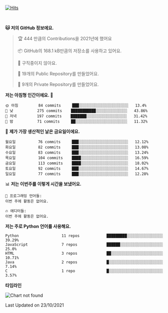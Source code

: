 [![Hits](https://hits.seeyoufarm.com/api/count/incr/badge.svg?url=https%3A%2F%2Fgithub.com%2FSoohan-Park&count_bg=%23000000&title_bg=%23828282&icon=gradle.svg&icon_color=%23FFFFFF&title=Visited&edge_flat=false)](https://hits.seeyoufarm.com)  

<br/>

<!--START_SECTION:waka-->
**🐱 저의 GitHub 정보에요.** 

> 🏆 444 만큼의 Contributions을 2021년에 했어요
 > 
> 📦 GitHub의 168.1 kB만큼의 저장소를 사용하고 있어요. 
 > 
> 🚫 구직중이지 않아요.
 > 
> 📜 19개의 Public Repository를 만들었어요. 
 > 
> 🔑 9개의 Private Repository를 만들었어요.  
 > 
**저는 아침형 인간이에요. 🐤** 

```text
🌞 아침         84 commits     ███░░░░░░░░░░░░░░░░░░░░░░   13.4% 
🌆 낮　         275 commits    ███████████░░░░░░░░░░░░░░   43.86% 
🌃 저녁         197 commits    ███████░░░░░░░░░░░░░░░░░░   31.42% 
🌙 밤　         71 commits     ██░░░░░░░░░░░░░░░░░░░░░░░   11.32%

```
📅 **제가 가장 생산적인 날은 금요일이에요.** 

```text
월요일          76 commits     ███░░░░░░░░░░░░░░░░░░░░░░   12.12% 
화요일          82 commits     ███░░░░░░░░░░░░░░░░░░░░░░   13.08% 
수요일          83 commits     ███░░░░░░░░░░░░░░░░░░░░░░   13.24% 
목요일          104 commits    ████░░░░░░░░░░░░░░░░░░░░░   16.59% 
금요일          113 commits    ████░░░░░░░░░░░░░░░░░░░░░   18.02% 
토요일          92 commits     ███░░░░░░░░░░░░░░░░░░░░░░   14.67% 
일요일          77 commits     ███░░░░░░░░░░░░░░░░░░░░░░   12.28%

```


📊 **저는 이번주를 이렇게 시간을 보냈어요.** 

```text
💬 프로그래밍 언어들: 
이번 주에 활동은 없어요.

🔥 에디터들: 
이번 주에 활동은 없어요.

```

**저는 주로 Python 언어를 사용해요.** 

```text
Python                   11 repos            █████████░░░░░░░░░░░░░░░░   39.29% 
JavaScript               7 repos             ██████░░░░░░░░░░░░░░░░░░░   25.0% 
HTML                     3 repos             ██░░░░░░░░░░░░░░░░░░░░░░░   10.71% 
Java                     2 repos             █░░░░░░░░░░░░░░░░░░░░░░░░   7.14% 
C                        1 repo              █░░░░░░░░░░░░░░░░░░░░░░░░   3.57%

```


**타임라인**

![Chart not found](https://raw.githubusercontent.com/Soohan-Park/Soohan-Park/master/charts/bar_graph.png) 


 Last Updated on 23/10/2021
<!--END_SECTION:waka-->
